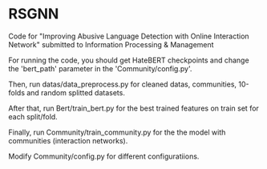 # RSGNN

Code for "Improving Abusive Language Detection with Online Interaction Network" submitted to Information Processing &amp; Management

For running the code, you should get HateBERT checkpoints and change the 'bert_path' parameter in the 'Community/config.py'.

Then, run datas/data_preprocess.py for cleaned datas, communities, 10-folds and random splitted datasets.

After that, run Bert/train_bert.py for the best trained features on train set for each split/fold.

Finally, run Community/train_community.py for the the model with communities (interaction networks).

Modify Community/config.py for different configuratiions.
